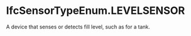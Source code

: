 IfcSensorTypeEnum.LEVELSENSOR
=============================
A device that senses or detects fill level, such as for a tank.



